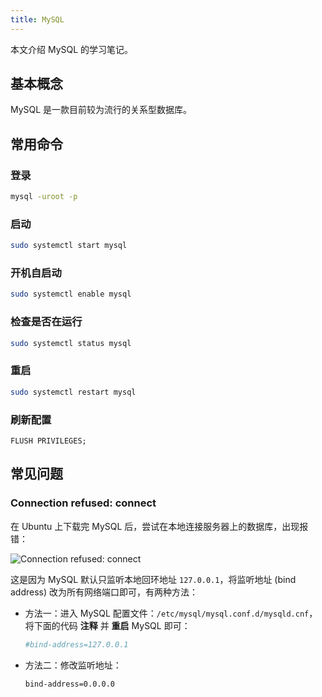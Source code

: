 ```yaml
---
title: MySQL
---
```


本文介绍 MySQL 的学习笔记。

## 基本概念

MySQL 是一款目前较为流行的关系型数据库。

## 常用命令

### 登录

```bash
mysql -uroot -p
```

### 启动

```bash
sudo systemctl start mysql
```

### 开机自启动

```bash
sudo systemctl enable mysql
```

### 检查是否在运行

```bash
sudo systemctl status mysql
```

### 重启

```bash
sudo systemctl restart mysql
```

### 刷新配置

```mysql
FLUSH PRIVILEGES;
```

## 常见问题

### Connection refused: connect

在 Ubuntu 上下载完 MySQL 后，尝试在本地连接服务器上的数据库，出现报错：

![Connection refused: connect](https://cdn.dwj601.cn/images/202403261820758.png)

这是因为 MySQL 默认只监听本地回环地址 `127.0.0.1`，将监听地址 (bind address) 改为所有网络端口即可，有两种方法：

- 方法一：进入 MySQL 配置文件：`/etc/mysql/mysql.conf.d/mysqld.cnf`，将下面的代码 **注释** 并 **重启** MySQL 即可：

    ```bash
    #bind-address=127.0.0.1
    ```

- 方法二：修改监听地址：

    ```bash
    bind-address=0.0.0.0
    ```
